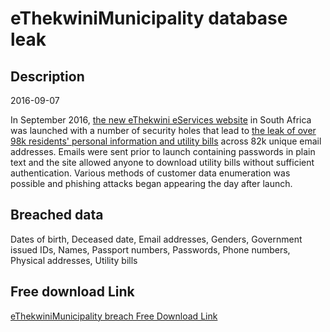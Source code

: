 # eThekwiniMunicipality database leak

## Description

2016-09-07

In September 2016, <a href="http://eservices.durban.gov.za" target="_blank" rel="noopener">the new eThekwini eServices website</a> in South Africa was launched with a number of security holes that lead to <a href="http://mybroadband.co.za/news/security/179064-ethekwini-municipality-leaking-private-details-of-over-300000-residents.html" target="_blank" rel="noopener">the leak of over 98k residents' personal information and utility bills</a> across 82k unique email addresses. Emails were sent prior to launch containing passwords in plain text and the site allowed anyone to download utility bills without sufficient authentication. Various methods of customer data enumeration was possible and phishing attacks began appearing the day after launch.

## Breached data

Dates of birth, Deceased date, Email addresses, Genders, Government issued IDs, Names, Passport numbers, Passwords, Phone numbers, Physical addresses, Utility bills

## Free download Link

[eThekwiniMunicipality breach Free Download Link](https://tinyurl.com/2b2k277t)
